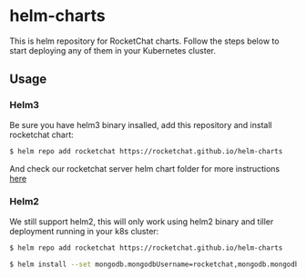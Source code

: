 # helm-charts

This is helm repository for RocketChat charts. Follow the steps below to start deploying any of them in your Kubernetes cluster.

## Usage

### Helm3

Be sure you have helm3 binary insalled, add this repository and install rocketchat chart:

```bash
$ helm repo add rocketchat https://rocketchat.github.io/helm-charts
```

And check our rocketchat server helm chart folder for more instructions [here](https://github.com/RocketChat/helm-charts/tree/master/rocketchat)

### Helm2

We still support helm2, this will only work using helm2 binary and tiller deployment running in your k8s cluster:

```bash
$ helm repo add rocketchat https://rocketchat.github.io/helm-charts
```

```bash
$ helm install --set mongodb.mongodbUsername=rocketchat,mongodb.mongodbPassword=changeme,mongodb.mongodbDatabase=rocketchat,mongodb.mongodbRootPassword=root-changeme --name my-rocketchat rocketchat/rocketchat --version 3.0.0
```


